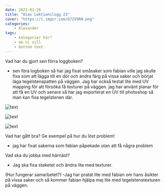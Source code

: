 ```yaml
---
date: 2021-01-26
title: "Alex Lektionslogg 23"
cover: "https://i.imgur.com/Q7ZV9RN.png"
categories: 
    - Alexander
tags:
    - kategorier här?
    - om ni vill
    - bottom text
---
```



Vad har du gjort sen förra loggboken?
- sen föra logboken så har jag fixat småsaker som fabian ville jag skulle fixa som att lägga till en dör och ändra färg på vissa saker och börjat läga tegelstenspatten på väggen.
Jag har också testat lite med UV mapping för att försöka få texturer på väggen. jag har använt planar för att få en UV och senare så har jag exporterat en UV till photoshop så man kan fixa
tegelstenen där. 

![text](https://cdn.discordapp.com/attachments/368028804784062467/803604239645147186/Screenshot_154.jpg)

![text](https://cdn.discordapp.com/attachments/368028804784062467/803604238323417148/Screenshot_153.jpg)

![text](https://cdn.discordapp.com/attachments/489028013951025153/803582008437637150/unknown.png)

Vad har gått bra? Ge exempel på hur du löst problem!
- jag har fixat sakerna som fabian påpekade utan att få några problem

Vad ska du jobba med härnäst?
- Jag ska fixa staketet och ändra lite med texturer.

(Hur fungerar samarbetet?)
-Jag har pratat lite med fabian om hans åsikter på vissa saker och så kommer fabian hjälpa mej lite med tegelstenstexturen på väggen.

